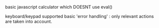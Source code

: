 basic javascript calculator which DOESNT use eval()

keyboard/keypad supported
basic 'error handling' : only relevant actions are taken into account.